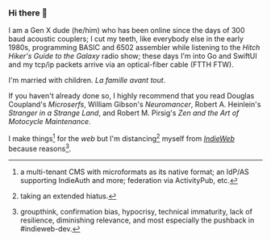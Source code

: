 ### Hi there 👋

I am a Gen X dude (he/him) who has been online since the days of 300 baud acoustic couplers; I cut my teeth, like everybody else in the early 1980s, programming BASIC and 6502 assembler while listening to the _Hitch Hiker's Guide to the Galaxy_ radio show; these days I'm into Go and SwiftUI and my tcp/ip packets arrive via an optical-fiber cable (FTTH FTW).

I'm married with children. _La famille avant tout_.

If you haven't already done so, I highly recommend that you read Douglas Coupland's _Microserfs_, William Gibson's _Neuromancer_, Robert A. Heinlein's _Stranger in a Strange Land_, and Robert M. Pirsig's _Zen and the Art of Motocycle Maintenance_.

I make things[^my-iw-things] for the _web_ but I'm distancing[^indieweb-hiatus] myself from [_IndieWeb_](https://indieweb.org/) because reasons[^indieweb-sucks].

[^my-iw-things]: a multi-tenant CMS with microformats as its native format; an IdP/AS supporting IndieAuth and more; federation via ActivityPub, etc.
[^indieweb-hiatus]: taking an extended hiatus.
[^indieweb-sucks]: groupthink, confirmation bias, hypocrisy, technical immaturity, lack of resilience, diminishing relevance, and most especially the pushback in #indieweb-dev.

<!--
**omz13/omz13** is a ✨ _special_ ✨ repository because its `README.md` (this file) appears on your GitHub profile.

Here are some ideas to get you started:

- 🔭 I’m currently working on ...
- 🌱 I’m currently learning ...
- 👯 I’m looking to collaborate on ...
- 🤔 I’m looking for help with ...
- 💬 Ask me about ...
- 📫 How to reach me: ...
- 😄 Pronouns: ...
- ⚡ Fun fact: ...
-->
